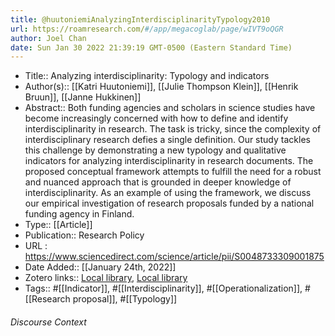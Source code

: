 ```yaml
---
title: @huutoniemiAnalyzingInterdisciplinarityTypology2010
url: https://roamresearch.com/#/app/megacoglab/page/wIVT9oQGR
author: Joel Chan
date: Sun Jan 30 2022 21:39:19 GMT-0500 (Eastern Standard Time)
---
```


- Title:: Analyzing interdisciplinarity: Typology and indicators
- Author(s):: [[Katri Huutoniemi]], [[Julie Thompson Klein]], [[Henrik Bruun]], [[Janne Hukkinen]]
- Abstract:: Both funding agencies and scholars in science studies have become increasingly concerned with how to define and identify interdisciplinarity in research. The task is tricky, since the complexity of interdisciplinary research defies a single definition. Our study tackles this challenge by demonstrating a new typology and qualitative indicators for analyzing interdisciplinarity in research documents. The proposed conceptual framework attempts to fulfill the need for a robust and nuanced approach that is grounded in deeper knowledge of interdisciplinarity. As an example of using the framework, we discuss our empirical investigation of research proposals funded by a national funding agency in Finland.
- Type:: [[Article]]
- Publication:: Research Policy
- URL : https://www.sciencedirect.com/science/article/pii/S0048733309001875
- Date Added:: [[January 24th, 2022]]
- Zotero links:: [Local library](zotero://select/groups/2451508/items/43NIPKDH), [Local library](https://www.zotero.org/groups/2451508/items/43NIPKDH)
- Tags:: #[[Indicator]], #[[Interdisciplinarity]], #[[Operationalization]], #[[Research proposal]], #[[Typology]]

###### Discourse Context


